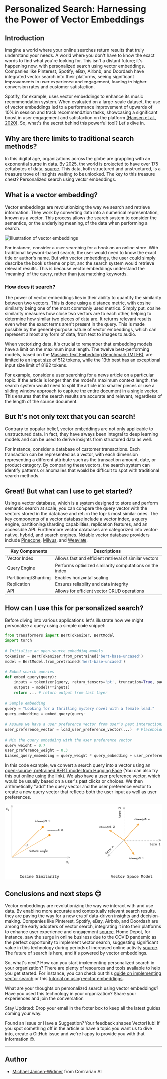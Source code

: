 # Personalized Search: Harnessing the Power of Vector Embeddings

## Introduction

Imagine a world where your online searches return results that truly understand your needs. A world where you don't have to know the exact words to find what you're looking for. This isn't a distant future; it's happening now, with personalized search using vector embeddings. Companies like Pinterest, Spotify, eBay, Airbnb, and Doordash have integrated vector search into their platforms, seeing significant improvements in user experience and engagement, leading to higher conversion rates and customer satisfaction.

Spotify, for example, uses vector embeddings to enhance its music recommendation system. When evaluated on a large-scale dataset, the use of vector embeddings led to a performance improvement of upwards of 10% in session and track recommendation tasks, showcasing a significant boost in user engagement and satisfaction on the platform [(Hansen et al., 2020)](https://doi.org/10.1145/3383313.3412248). So, what's the secret behind this powerful tool? Let's dive in.

## Why are there limits to traditional search methods?

In this digital age, organizations across the globe are grappling with an exponential surge in data. By 2025, the world is projected to have over 175 zettabytes of data, [source](https://www.forbes.com/sites/tomcoughlin/2018/11/27/175-zettabytes-by-2025). This data, both structured and unstructured, is a treasure trove of insights waiting to be unlocked. The key to this treasure chest? Personalized search using vector embeddings.

## What is a vector embedding?

Vector embeddings are revolutionizing the way we search and retrieve information. They work by converting data into a numerical representation, known as a vector. This process allows the search system to consider the semantics, or the underlying meaning, of the data when performing a search.

![Illustration of vector embeddings](../assets/use_cases/personalized_search/embeddings.png)

For instance, consider a user searching for a book on an online store. With traditional keyword-based search, the user would need to know the exact title or author's name. But with vector embeddings, the user could simply describe the book's theme or plot, and the search system would retrieve relevant results. This is because vector embeddings understand the 'meaning' of the query, rather than just matching keywords.

### How does it search?

The power of vector embeddings lies in their ability to quantify the similarity between two vectors. This is done using a distance metric, with cosine similarity being one of the most commonly used metrics. Simply put, cosine similarity measures how close two vectors are to each other, helping to determine how similar two pieces of data are. It returns relevant results even when the exact terms aren't present in the query. This is made possible by the general-purpose nature of vector embeddings, which can represent almost any form of data, from text to images to audio.

When vectorizing data, it's crucial to remember that embedding models have a limit on the maximum input length. The twelve best-performing models, based on the [Massive Text Embedding Benchmark (MTEB)](https://huggingface.co/spaces/mteb/leaderboard), are limited to an input size of 512 tokens, while the 13th best has an exceptional input size limit of 8192 tokens.

For example, consider a user searching for a news article on a particular topic. If the article is longer than the model's maximum context length, the search system would need to split the article into smaller pieces or use a sliding window approach to capture the entire document in a single vector. This ensures that the search results are accurate and relevant, regardless of the length of the source document.

## But it's not only text that you can search!

Contrary to popular belief, vector embeddings are not only applicable to unstructured data. In fact, they have always been integral to deep learning models and can be used to derive insights from structured data as well.

For instance, consider a database of customer transactions. Each transaction can be represented as a vector, with each dimension representing a different attribute such as the transaction amount, date, or product category. By comparing these vectors, the search system can identify patterns or anomalies that would be difficult to spot with traditional search methods.

## Great! But what can I use to get started?

Using a vector database, which is a system designed to store and perform semantic search at scale, you can compare the query vector with the vectors stored in the database and return the top-k most similar ones. The key components of a vector database include a vector index, a query engine, partitioning/sharding capabilities, replication features, and an accessible API. Furthermore vector databases are categorized into vector-native, hybrid, and search engines. Notable vector database providers include [Pinecone](https://pinecone.io), [Milvus](https://milvus.io), and [Weaviate](https://weaviate.io).

| Key Components        | Descriptions                                            |
| --------------------- | ------------------------------------------------------- |
| Vector Index          | Allows fast and efficient retrieval of similar vectors  |
| Query Engine          | Performs optimized similarity computations on the index |
| Partitioning/Sharding | Enables horizontal scaling                              |
| Replication           | Ensures reliability and data integrity                  |
| API                   | Allows for efficient vector CRUD operations             |

## How can I use this for personalized search?

Before diving into various applications, let's illustrate how we might personalize a query using a simple code snippet:

```python
from transformers import BertTokenizer, BertModel
import torch

# Initialize an open-source embedding models
tokenizer = BertTokenizer.from_pretrained('bert-base-uncased')
model = BertModel.from_pretrained('bert-base-uncased')

# Embed search queries
def embed_query(query):
    inputs = tokenizer(query, return_tensors='pt', truncation=True, padding=True, max_length=32)
    outputs = model(**inputs)
    return ... # return output from last layer

# Sample embedding
query = "Looking for a thrilling mystery novel with a female lead."
query_embedding = embed_query(query)

# Assume we have a user preference vector from user’s past interactions
user_preference_vector = load_user_preference_vector(...)  # Placeholder Vector

# Mix the query embedding with the user preference vector
query_weight = 0.7
user_preference_weight = 0.3
biased_query_embedding = query_weight * query_embedding + user_preference_weight * user_preference_vector
```

In this code example, we convert a search query into a vector using an [open-source, pretrained BERT model from Hugging Face](https://huggingface.co/bert-base-uncased) (You can also try this out online using the link). We also have a user preference vector, which would be usually based on a user's past clicks or choices. We then arithmetically "add" the query vector and the user preference vector to create a new query vector that reflects both the user input as well as user preferences.

![Use cases of personalized search with vector embeddings](../assets/use_cases/personalized_search/vector_space.png)

## Conclusions and next steps 😊

Vector embeddings are revolutionizing the way we interact with and use data. By enabling more accurate and contextually relevant search results, they are paving the way for a new era of data-driven insights and decision-making. Companies like Pinterest, Spotify, eBay, Airbnb, and Doordash are among the early adopters of vector search, integrating it into their platforms to enhance user experience and engagement [source](https://rockset.com/blog/introduction-to-semantic-search-from-keyword-to-vector-search/). Home Depot, for instance, saw the surge in online business due to the COVID pandemic as the perfect opportunity to implement vector search, suggesting significant value in this technology during periods of increased online activity [source](https://www.datanami.com/2022/03/15/home-depot-finds-diy-success-with-vector-search/). The future of search is here, and it's powered by vector embeddings.

So, what's next? How can you start implementing personalized search in your organization? There are plenty of resources and tools available to help you get started. For instance, you can check out this [guide on implementing vector search](link) or this [tutorial on using vector embeddings](link).

What are your thoughts on personalized search using vector embeddings? Have you used this technology in your organization? Share your experiences and join the conversation!

Stay Updated: Drop your email in the footer box to keep all the latest guides coming your way.

Found an Issue or Have a Suggestion? Your feedback shapes VectorHub! If you spot something off in the article or have a topic you want us to dive into, create a GitHub issue and we're happy to provide you with that information 😊.

---

## Author

- [Michael Jancen-Widmer](https://www.contrarian.ai) from Contrarian AI

